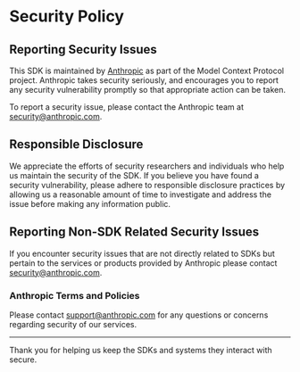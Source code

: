 # Security Policy

## Reporting Security Issues

This SDK is maintained by [Anthropic](https://www.anthropic.com/) as part of the Model Context Protocol project.
Anthropic takes security seriously, and encourages you to report any security vulnerability promptly so that appropriate action can be taken.

To report a security issue, please contact the Anthropic team at security@anthropic.com.

## Responsible Disclosure

We appreciate the efforts of security researchers and individuals who help us maintain the security of
the SDK. If you believe you have found a security vulnerability, please adhere to responsible
disclosure practices by allowing us a reasonable amount of time to investigate and address the issue
before making any information public.

## Reporting Non-SDK Related Security Issues

If you encounter security issues that are not directly related to SDKs but pertain to the services
or products provided by Anthropic please contact security@anthropic.com.

### Anthropic Terms and Policies

Please contact support@anthropic.com for any questions or concerns regarding security of our services.

---

Thank you for helping us keep the SDKs and systems they interact with secure.
